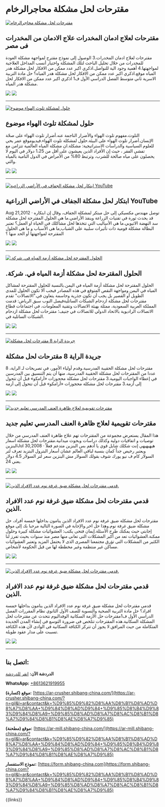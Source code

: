# مقترحات لحل مشكلة محاجرالرخام

<a href="https://swt.shibang-china.com/?n=gjl&l=ar&img&k=%D9%85%D9%82%D8%AA%D8%B1%D8%AD%D8%A7%D8%AA+%D9%84%D8%AD%D9%84+%D9%85%D8%B4%D9%83%D9%84%D8%A9+%D9%85%D8%AD%D8%A7%D8%AC%D8%B1%D8%A7%D9%84%D8%B1%D8%AE%D8%A7%D9%85" target="_blank">![مقترحات لحل مشكلة محاجرالرخام](http://static.shibang-china.com/all-800x300/1243.jpg)</a>

## مقترحات لعلاج ادمان المخدرات علاج الادمان من المخدرات فى مصر
مقترحات لعلاج ادمان المخدرات.3 الوصول إلى نموذج مقترح لمواجهة مشكلة العودة للمخدرات من خلال تحليل الباحث لتلك المشكلة واختيار أنسب المداخل العلاجية لمواجهتها.4 أهمية وجود الية للنواصل.اذكري اكبر عدد ممكن من الافكار لحل مشكلة هدر المياه موقع.اذكري اكبر عدد ممكن من الافكار لحل مشكلة هدر المياه؟ حل مادة التربية الاسرية ثاني متوسط الفصل الدراسي الأول ف1 اذكري اكبر عدد ممكن من الافكار لحل مشكلة هدر المياه.


<a href="https://whatsapp.shibangsoft.com/WhatsApp.php" target="_blank" title="WhatsApp">![](http://static.shibang-china.com/icon/whatsapp.png)</a> <a href="https://swt.shibang-china.com/?n=gjl&l=ar&icon&k=%D9%85%D9%82%D8%AA%D8%B1%D8%AD%D8%A7%D8%AA+%D9%84%D8%AD%D9%84+%D9%85%D8%B4%D9%83%D9%84%D8%A9+%D9%85%D8%AD%D8%A7%D8%AC%D8%B1%D8%A7%D9%84%D8%B1%D8%AE%D8%A7%D9%85" target="_blank">![](http://static.shibang-china.com/icon/chat-ar.png)</a>

---

<a href="https://swt.shibang-china.com/?n=gjl&l=ar&img&k=%D9%85%D9%82%D8%AA%D8%B1%D8%AD%D8%A7%D8%AA+%D9%84%D8%AD%D9%84+%D9%85%D8%B4%D9%83%D9%84%D8%A9+%D9%85%D8%AD%D8%A7%D8%AC%D8%B1%D8%A7%D9%84%D8%B1%D8%AE%D8%A7%D9%85" target="_blank">![حلول لمشكلة تلوث الهواء موضوع](http://static.shibang-china.com/all-800x300/1129.jpg)</a>

## حلول لمشكلة تلوث الهواء موضوع
التلوث.مفهوم تلوث الهواء والأضرار الناجمة عنه.أضرار تلوث الهواء على صحّة الإنسان.أضرار تلوث الهواء على البيئة.حلول لمشكلة تلوث الهواء.فيديوموقع عمر يحي للعلوم السياسية والدراسات الاستراتيجية: مشكلة.ان مشكلة المياه العالمية تتزامن مع تفشي الفقر ، حيث إن الأفراد الذين يعيشون على أقل من 1،25 دولار في اليوم لا يحصلون على مياه صالحة للشرب، وترتبط 80% من الأمراض في الدول النامية بالمياه والتي.


<a href="https://whatsapp.shibangsoft.com/WhatsApp.php" target="_blank" title="WhatsApp">![](http://static.shibang-china.com/icon/whatsapp.png)</a> <a href="https://swt.shibang-china.com/?n=gjl&l=ar&icon&k=%D9%85%D9%82%D8%AA%D8%B1%D8%AD%D8%A7%D8%AA+%D9%84%D8%AD%D9%84+%D9%85%D8%B4%D9%83%D9%84%D8%A9+%D9%85%D8%AD%D8%A7%D8%AC%D8%B1%D8%A7%D9%84%D8%B1%D8%AE%D8%A7%D9%85" target="_blank">![](http://static.shibang-china.com/icon/chat-ar.png)</a>

---

<a href="https://swt.shibang-china.com/?n=gjl&l=ar&img&k=%D9%85%D9%82%D8%AA%D8%B1%D8%AD%D8%A7%D8%AA+%D9%84%D8%AD%D9%84+%D9%85%D8%B4%D9%83%D9%84%D8%A9+%D9%85%D8%AD%D8%A7%D8%AC%D8%B1%D8%A7%D9%84%D8%B1%D8%AE%D8%A7%D9%85" target="_blank">![‫ابتكار لحل مشكلة الجفاف في الأراضي الزراعية‬‎ YouTube](http://static.shibang-china.com/all-800x300/962.jpg)</a>

## ‫ابتكار لحل مشكلة الجفاف في الأراضي الزراعية‬‎ YouTube
Aug 21,2012 · توصل مهندس مكسيكي إلى حل مبتكر لمشكلة الجفاف، وقال إن ابتكاره قد يحدث ثورة في تقنيات الزراعة وينقذ الأراضي.ما هي الحلول المقترحة لحل مشكلة سد النهضة الاثيوبي.ما هي الأساليب التي تتخذها لحل مشاكلك في الحياة او العمل؟ تعتبر البطالة مشكلة قومية ذات تأثيرات سلبية على الشباب,ما هى الأسباب و ما هى الحلول المقترحة لمواجهتها أو الحد منها ؟


<a href="https://whatsapp.shibangsoft.com/WhatsApp.php" target="_blank" title="WhatsApp">![](http://static.shibang-china.com/icon/whatsapp.png)</a> <a href="https://swt.shibang-china.com/?n=gjl&l=ar&icon&k=%D9%85%D9%82%D8%AA%D8%B1%D8%AD%D8%A7%D8%AA+%D9%84%D8%AD%D9%84+%D9%85%D8%B4%D9%83%D9%84%D8%A9+%D9%85%D8%AD%D8%A7%D8%AC%D8%B1%D8%A7%D9%84%D8%B1%D8%AE%D8%A7%D9%85" target="_blank">![](http://static.shibang-china.com/icon/chat-ar.png)</a>

---

<a href="https://swt.shibang-china.com/?n=gjl&l=ar&img&k=%D9%85%D9%82%D8%AA%D8%B1%D8%AD%D8%A7%D8%AA+%D9%84%D8%AD%D9%84+%D9%85%D8%B4%D9%83%D9%84%D8%A9+%D9%85%D8%AD%D8%A7%D8%AC%D8%B1%D8%A7%D9%84%D8%B1%D8%AE%D8%A7%D9%85" target="_blank">![‫الحلول المقترحة لحل مشكلة أزمة المياه في. شركة.](http://static.shibang-china.com/all-800x300/987.jpg)</a>

## ‫الحلول المقترحة لحل مشكلة أزمة المياه في. شركة.
الحلول المقترحة لحل مشكلة أزمة المياه في اليمن.بالنسبة للحلول المقترحة لمشاكل المياه في اليمن ومواجهة النقص المتوقع في هذه المصادر فيجب ألا تكون الحلول للمدى الطويل أو القصير بل يجب أن تكون جذرية وحاسمة يتعاون في."الاتصالات" تقدم مقترحات لحل مشكلة ازدحام الشبكات الساتليةفيصل النوب سبق الرياض: قدمت المملكة العربية السعودية، ممثلة بهيئة الاتصالات وتقنية المعلومات، في اجتماعات قطاع الاتصالات الراديوية بالاتحاد الدولي للاتصالات في جنيف؛ مقترحات لحل مشكلة ازدحام الشبكات الساتلية في.


<a href="https://whatsapp.shibangsoft.com/WhatsApp.php" target="_blank" title="WhatsApp">![](http://static.shibang-china.com/icon/whatsapp.png)</a> <a href="https://swt.shibang-china.com/?n=gjl&l=ar&icon&k=%D9%85%D9%82%D8%AA%D8%B1%D8%AD%D8%A7%D8%AA+%D9%84%D8%AD%D9%84+%D9%85%D8%B4%D9%83%D9%84%D8%A9+%D9%85%D8%AD%D8%A7%D8%AC%D8%B1%D8%A7%D9%84%D8%B1%D8%AE%D8%A7%D9%85" target="_blank">![](http://static.shibang-china.com/icon/chat-ar.png)</a>

---

<a href="https://swt.shibang-china.com/?n=gjl&l=ar&img&k=%D9%85%D9%82%D8%AA%D8%B1%D8%AD%D8%A7%D8%AA+%D9%84%D8%AD%D9%84+%D9%85%D8%B4%D9%83%D9%84%D8%A9+%D9%85%D8%AD%D8%A7%D8%AC%D8%B1%D8%A7%D9%84%D8%B1%D8%AE%D8%A7%D9%85" target="_blank">![جريدة الراية 8 مقترحات لحل مشكلة](http://static.shibang-china.com/all-800x300/1446.jpg)</a>

## جريدة الراية 8 مقترحات لحل مشكلة
8 مقترحات لحل مشكلة الحقيبة المدرسية.وقدم أولياء الأمور، في تصريحات لـ الراية، عددا من المقترحات لحل مشكلة الحقيبة المدرسية، منها أن يتم التنسيق بين المدرسين في إعطاء الواجبات اليومية.3 مقترحات لحل مشكلة محجوزات «أرامكو» قبل أن تتحول إلى أزمة.3 مقترحات لحل مشكلة محجوزات «أرامكو» قبل أن تتحول إلى أزمة


<a href="https://whatsapp.shibangsoft.com/WhatsApp.php" target="_blank" title="WhatsApp">![](http://static.shibang-china.com/icon/whatsapp.png)</a> <a href="https://swt.shibang-china.com/?n=gjl&l=ar&icon&k=%D9%85%D9%82%D8%AA%D8%B1%D8%AD%D8%A7%D8%AA+%D9%84%D8%AD%D9%84+%D9%85%D8%B4%D9%83%D9%84%D8%A9+%D9%85%D8%AD%D8%A7%D8%AC%D8%B1%D8%A7%D9%84%D8%B1%D8%AE%D8%A7%D9%85" target="_blank">![](http://static.shibang-china.com/icon/chat-ar.png)</a>

---

<a href="https://swt.shibang-china.com/?n=gjl&l=ar&img&k=%D9%85%D9%82%D8%AA%D8%B1%D8%AD%D8%A7%D8%AA+%D9%84%D8%AD%D9%84+%D9%85%D8%B4%D9%83%D9%84%D8%A9+%D9%85%D8%AD%D8%A7%D8%AC%D8%B1%D8%A7%D9%84%D8%B1%D8%AE%D8%A7%D9%85" target="_blank">![مقترحات تقويمية لعلاج ظاهرة العنف المدرسي تعليم جديد](http://static.shibang-china.com/all-800x300/163.jpg)</a>

## مقترحات تقويمية لعلاج ظاهرة العنف المدرسي تعليم جديد
هذا المقال يستعرض مجموعة من المقترحات تهم علاج ظاهرة العنف المدرسي من خلال توصيات و اتفاقيات دولية وكذلك دراسات وبحوث ميدانية.مقترحات لحل مشكلة اسعار البنزينJul 30,2008 · هيهيهيهي إنت شكلك شايل قوي يا أدهم بس البنزين متدعم فعلاً ويعتبر رخيص جداً كمان بنسبة لباقي العالم عشان أسعار البترول البتزيد تعرف لتر السولار كام ف نيو يورك شوف بقولك السولار مش البنزين سعر لتر السولار 4.5 دولار يعني 24.


<a href="https://whatsapp.shibangsoft.com/WhatsApp.php" target="_blank" title="WhatsApp">![](http://static.shibang-china.com/icon/whatsapp.png)</a> <a href="https://swt.shibang-china.com/?n=gjl&l=ar&icon&k=%D9%85%D9%82%D8%AA%D8%B1%D8%AD%D8%A7%D8%AA+%D9%84%D8%AD%D9%84+%D9%85%D8%B4%D9%83%D9%84%D8%A9+%D9%85%D8%AD%D8%A7%D8%AC%D8%B1%D8%A7%D9%84%D8%B1%D8%AE%D8%A7%D9%85" target="_blank">![](http://static.shibang-china.com/icon/chat-ar.png)</a>

---

<a href="https://swt.shibang-china.com/?n=gjl&l=ar&img&k=%D9%85%D9%82%D8%AA%D8%B1%D8%AD%D8%A7%D8%AA+%D9%84%D8%AD%D9%84+%D9%85%D8%B4%D9%83%D9%84%D8%A9+%D9%85%D8%AD%D8%A7%D8%AC%D8%B1%D8%A7%D9%84%D8%B1%D8%AE%D8%A7%D9%85" target="_blank">![قدمي مقترحات لحل مشكلة ضيق غرفة نوم عدد الافراد الذين.](http://static.shibang-china.com/all-800x300/844.jpg)</a>

## قدمي مقترحات لحل مشكلة ضيق غرفة نوم عدد الافراد الذين.
مقترحات لحل مشكلة ضيق غرفة نوم عدد الافراد الذين ينامون بداخلها خمسة أفراد، حل مشكلة ضيق غرفة نوم.وهذا حل اخر.والإجابة في الصورة التالية مرحبا بك إلى موقع إجابتي حيث يمكنك طرح الأسئلة.إيمان فتحى يكتب: العشوائيات مشكلة كبيرة وحلول ممكنة.العشوائيات تعد من أكبر المشكلات التى تعانى منها مصر منذ سنوات بحيث تفرز لنا الكثير من المشكلات التى تؤرق مجتمعنا المصرى الذى لا يحتمل المزيد وتعتبر العشوائيات مساكن غير منتظمة وغير مخططة لها من قبل الحكومة لأشخاص.


<a href="https://whatsapp.shibangsoft.com/WhatsApp.php" target="_blank" title="WhatsApp">![](http://static.shibang-china.com/icon/whatsapp.png)</a> <a href="https://swt.shibang-china.com/?n=gjl&l=ar&icon&k=%D9%85%D9%82%D8%AA%D8%B1%D8%AD%D8%A7%D8%AA+%D9%84%D8%AD%D9%84+%D9%85%D8%B4%D9%83%D9%84%D8%A9+%D9%85%D8%AD%D8%A7%D8%AC%D8%B1%D8%A7%D9%84%D8%B1%D8%AE%D8%A7%D9%85" target="_blank">![](http://static.shibang-china.com/icon/chat-ar.png)</a>

---

<a href="https://swt.shibang-china.com/?n=gjl&l=ar&img&k=%D9%85%D9%82%D8%AA%D8%B1%D8%AD%D8%A7%D8%AA+%D9%84%D8%AD%D9%84+%D9%85%D8%B4%D9%83%D9%84%D8%A9+%D9%85%D8%AD%D8%A7%D8%AC%D8%B1%D8%A7%D9%84%D8%B1%D8%AE%D8%A7%D9%85" target="_blank">![قدمي مقترحات لحل مشكلة ضيق غرفة نوم عدد الافراد الذين.](http://static.shibang-china.com/all-800x300/568.jpg)</a>

## قدمي مقترحات لحل مشكلة ضيق غرفة نوم عدد الافراد الذين.
قدمي مقترحات لحل مشكلة ضيق غرفة نوم عدد الافراد الذين ينامون بداخلها خمسة افراد؟ حل مادة التربية الصحية والنسوية للصف الأول الثانوي نظام المقررات الفصل الدراسي الأول ف1مقترحات حل الأزمة السكانية الوفداليوم نتحدث عن مقترحات لحل المشكلة السكانية.هذه المقترحات تتلخص فى ضرورة التوسع فى إنشاء المدن الجديدة المتكاملة من حيث المرافق.لا يجوز أن تتركز الكثافة السكانية فى الوادى لأن هذه الكثافة تسببت على مدار عقود طويلة.


<a href="https://whatsapp.shibangsoft.com/WhatsApp.php" target="_blank" title="WhatsApp">![](http://static.shibang-china.com/icon/whatsapp.png)</a> <a href="https://swt.shibang-china.com/?n=gjl&l=ar&icon&k=%D9%85%D9%82%D8%AA%D8%B1%D8%AD%D8%A7%D8%AA+%D9%84%D8%AD%D9%84+%D9%85%D8%B4%D9%83%D9%84%D8%A9+%D9%85%D8%AD%D8%A7%D8%AC%D8%B1%D8%A7%D9%84%D8%B1%D8%AE%D8%A7%D9%85" target="_blank">![](http://static.shibang-china.com/icon/chat-ar.png)</a>

---
## اتصل بنا:

**الدردشة الآن:** [انقر للدردشة](https://swt.shibang-china.com?n=gjl&l=ar&contact&k=%D9%85%D9%82%D8%AA%D8%B1%D8%AD%D8%A7%D8%AA+%D9%84%D8%AD%D9%84+%D9%85%D8%B4%D9%83%D9%84%D8%A9+%D9%85%D8%AD%D8%A7%D8%AC%D8%B1%D8%A7%D9%84%D8%B1%D8%AE%D8%A7%D9%85)

**WhatsApp:**  [+8613621919955](https://whatsapp.shibangsoft.com/WhatsApp.php)

**موقع (كسارة):** [https://ar-crusher.shibang-china.com/](https://ar-crusher.shibang-china.com/?n=gjl&l=ar&contact&k=%D9%85%D9%82%D8%AA%D8%B1%D8%AD%D8%A7%D8%AA+%D9%84%D8%AD%D9%84+%D9%85%D8%B4%D9%83%D9%84%D8%A9+%D9%85%D8%AD%D8%A7%D8%AC%D8%B1%D8%A7%D9%84%D8%B1%D8%AE%D8%A7%D9%85)

**موقع (مطحنة):** [https://ar-mill.shibang-china.com/](https://ar-mill.shibang-china.com/?n=gjl&l=ar&contact&k=%D9%85%D9%82%D8%AA%D8%B1%D8%AD%D8%A7%D8%AA+%D9%84%D8%AD%D9%84+%D9%85%D8%B4%D9%83%D9%84%D8%A9+%D9%85%D8%AD%D8%A7%D8%AC%D8%B1%D8%A7%D9%84%D8%B1%D8%AE%D8%A7%D9%85)

**نموذج الاستفسار:** [https://form.shibang-china.com](https://form.shibang-china.com?n=gjl&l=ar&contact&k=%D9%85%D9%82%D8%AA%D8%B1%D8%AD%D8%A7%D8%AA+%D9%84%D8%AD%D9%84+%D9%85%D8%B4%D9%83%D9%84%D8%A9+%D9%85%D8%AD%D8%A7%D8%AC%D8%B1%D8%A7%D9%84%D8%B1%D8%AE%D8%A7%D9%85)

{{links}}